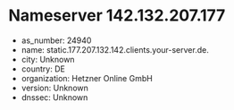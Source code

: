 # Nameserver 142.132.207.177

* as_number: 24940
* name: static.177.207.132.142.clients.your-server.de.
* city: Unknown
* country: DE
* organization: Hetzner Online GmbH
* version: Unknown
* dnssec: Unknown
